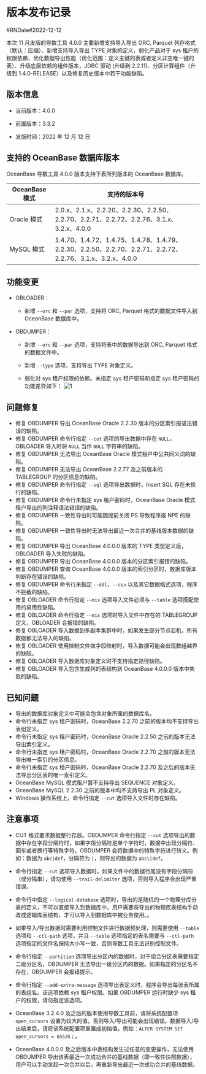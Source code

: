 # 版本发布记录 

#RNDate#2022-12-12

本次 11 月发版的导数工具 4.0.0 主要新增支持导入导出 ORC, Parquet 列存格式（默认：压缩）、新增支持导入导出 TYPE 对象的定义，弱化产品对于 sys 租户的权限依赖、优化数据导出性能（优化范围：定义主键的表或者定义非空唯一键的表）、升级底层依赖的组件版本，JDBC 驱动 (升级到 2.2.11)、分区计算组件（升级到 1.4.0-RELEASE）以及修复历史版本中若干功能缺陷。

## 版本信息

* 当前版本：4.0.0

* 前置版本：3.3.2

* 发版时间：2022 年 12 月 12 日

## 支持的 OceanBase 数据库版本

OceanBase 导数工具 4.0.0 版本支持下表所列版本的 OceanBase 数据库。


|         **OceanBase 模式**         |                                               **支持的版本号**                                                |
|-------------------------|--------------------------------------------------------------------------------------------------------|
| Oracle 模式 | 2.0.x、2.1.x、2.2.20、2.2.30、2.2.50、2.2.70、2.2.71、2.2.72、2.2.76、3.1.x、3.2.x、4.0.0                   |
| MySQL 模式  | 1.4.70、1.4.72、1.4.75、1.4.78、1.4.79、2.2.30、2.2.50、2.2.70、2.2.71、2.2.72、2.2.76、3.1.x、3.2.x、4.0.0 |



## 功能变更  

* OBLOADER：

  * 新增 `--orc` 和 `--par` 选项，支持将 ORC, Parquet 格式的数据文件导入到 OceanBase 数据库中。

  

* OBDUMPER：

  * 新增 `--orc` 和 `--par` 选项，支持将表中的数据导出到 ORC, Parquet 格式的数据文件中。
    
  
  * 新增 `--type` 选项，支持导出 TYPE 对象定义。

    
  
  * 弱化对 sys 租户权限的依赖。未指定 sys 租户密码和指定 sys 租户密码的功能差异如下：
    ![1](https://obbusiness-private.oss-cn-shanghai.aliyuncs.com/doc/img/obloaderobdumper/400/400.png)

## 问题修复

* 修复 OBDUMPER 导出 OceanBase Oracle 2.2.30 版本的分区索引报语法错误的缺陷。
* 修复 OBDUMPER 命令行指定 `--cut` 选项的导出数据中存在 `NULL`，OBLOADER 导入时将 `NULL` 当作 `NULL` 字符串的缺陷。
* 修复 OBDUMPER 无法导出 OceanBase Oracle 模式租户中公共同义词的缺陷。
* 修复 OBDUMPER 无法导出 OceanBase 2.2.77 及之前版本的 TABLEGROUP 的分区信息的缺陷。
* 修复 OBDUMPER 命令行指定 `--sql` 选项导出数据时，Insert SQL 存在未换行的缺陷。
* 修复 OBDUMPER 命令行未指定 sys 租户密码时，OceanBase Oracle 模式租户导出的列注释语法错误的缺陷。
* 修复 OBDUMPER 一致性导出时可能因提前关闭 PS 导致程序报 NPE 的缺陷。
* 修复 OBDUMPER 一致性导出时无法导出最近一次合并的基线版本数据的缺陷。
* 修复 OBDUMPER 导出 OceanBase 4.0.0.0 版本的 TYPE 类型定义后，OBLOADER 导入失败的缺陷。
* 修复 OBDUMPER 导出 OceanBase 4.0.0.0 版本的分区索引报错的缺陷。
* 修复 OBDUMPER 查询 OceanBase 4.0.0.0 版本的索引分区时，数据库版本判断存在错误的缺陷。
* 修复 OBDUMPER 命令行未指定 `--ddl`，`--csv` 以及其它数据格式选项，程序不拦截的缺陷。
* 修复 OBLOADER 命令行指定 `--mix` 选项导入文件必须与 `--table` 选项搭配使用的易用性缺陷。
* 修复 OBLOADER 命令行指定 `--mix` 选项时导入文件中存在的 TABLEGROUP 定义，OBLOADER 会报错的缺陷。
* 修复 OBLOADER 导入数据到多副本集群中时，如果发生部分节点宕机，所有数据都无法导入的缺陷。
* 修复 OBLOADER 使用控制文件做字段映射时，导入数据可能会出现数组越界的缺陷。
* 修复 OBLOADER 导入数据库对象定义时不支持指定路径缺陷。
* 修复 OBLOADER 导入包含生成列的表结构到 OceanBase 4.0.0.0 版本中失败的缺陷。


## 已知问题

* 导出的数据库对象定义中可能会包含对象所属的数据库名。
* 命令行未指定 sys 租户密码时，OceanBase 2.2.70 之前的版本均不支持导出表组定义。
* 命令行未指定 sys 租户密码时，OceanBase Oracle 2.2.50 之前的版本无法导出索引定义。
* 命令行未指定 sys 租户密码时，OceanBase Oracle  2.2.70 之前的版本无法导出唯一索引的分区信息。
* 命令行未指定 sys 租户密码时，OceanBase Oracle 2.2.70 及之后的版本无法导出分区表的唯一索引定义。
* OceanBase MySQL 模式租户暂不支持导出 SEQUENCE 对象定义。
* OceanBase MySQL 2.2.30 之前的版本中均不支持导出 PL 对象定义。
* Windows 操作系统上，命令行指定 `--cut` 选项导入文件时存在缺陷。



## 注意事项

* CUT 格式要求数据整行存放。OBDUMPER 命令行指定 `--cut` 选项导出的数据中存在字段分隔符时，如果字段分隔符是单个字符时，数据中出现分隔符、回车或者换行等特殊字符，OBDUMPER 会将数据中的特殊字符进行转义。例如：数据为 `abc|def`，分隔符为 `|`，则导出的数据为 `abc\|def`。

* 命令行指定 `--cut` 选项导入数据时，如果文件中的数据行尾没有字段分隔符（或分隔串），请勿使用 `--trail-delimiter` 选项，否则导入程序会出现严重错误。

* 命令行中指定 `--logical-database` 选项时，导出的是随机的一个物理分库分表的定义，不可以直接导入到数据库中。用户需要将导出的物理库表结构手动改成逻辑库表结构，才可以导入到数据库中被业务使用。。

* 如果导入/导出数据时需要利用控制文件进行数据预处理，则需要使用 `--table` 选项和 `--ctl-path` 选项，并且 `--table` 选项指定的表名需要与 `--ctl-path` 选项指定的文件名保持大小写一致，否则导数工具无法识别控制文件。

* 命令行指定 `--partition` 选项导出分区内的数据时，对于组合分区表需要指定二级分区名，OBDUMPER 无法导出一级分区内的数据。如果指定的分区名不存在，OBDUMPER 会报错提示。

* 命令行指定 `--add-extra-message` 选项导出表定义时，程序会导出每张表所属的表组名。该选项依赖 sys 租户权限。如果 OBDUMPER 运行时缺少 sys 租户的权限，请勿指定该选项。

* OceanBase 3.2.4.0 及之后的版本使用导数工具前，请将系统配置项 `open_cursors` 设置为较大的值，否则导入/导出可能会出现错误。数据导入/导出结束后，请将该系统配置项重置成初始值。例如：`ALTER SYSTEM SET open_cursors = 65535；`。

* OceanBase 4.0.0.0 及之后版本中表结构发生过任意的变更操作，无法使用 OBDUMPER 导出该表最近一次成功合并的基线数据（即一致性快照数据），用户可以手动发起一次合并以后，再重新导出最近一次成功合并的基线数据。